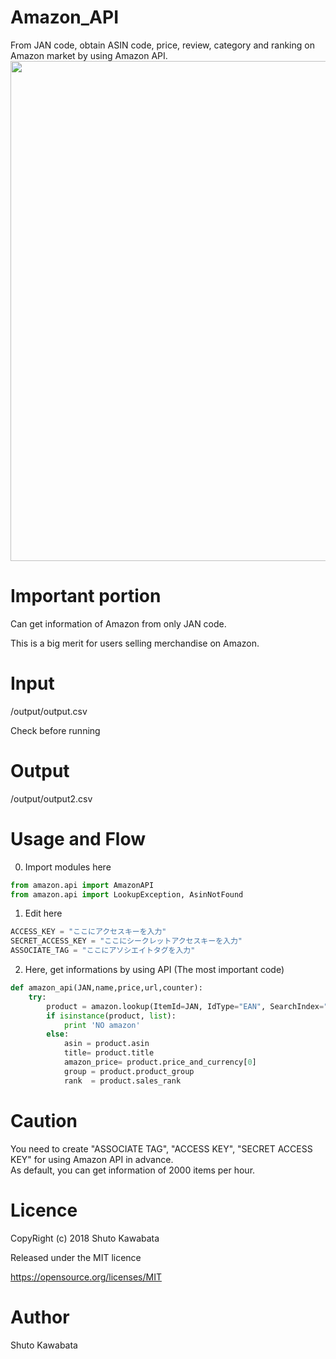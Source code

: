 # Amazon_API
From JAN code, obtain ASIN code, price, review, category and ranking on Amazon market by using Amazon API.
<img src="https://github.com/shutokawabata0723/Amazon_API/blob/master/amazon_api.png" width="800px">



# Important portion
Can get information of Amazon from only JAN code.

This is a big merit for users selling merchandise on Amazon.

# Input
/output/output.csv

Check before running

# Output
/output/output2.csv


# Usage and Flow
0. Import modules here
```python
from amazon.api import AmazonAPI
from amazon.api import LookupException, AsinNotFound
```

1. Edit here<br>
```python
ACCESS_KEY = "ここにアクセスキーを入力"
SECRET_ACCESS_KEY = "ここにシークレットアクセスキーを入力"
ASSOCIATE_TAG = "ここにアソシエイトタグを入力"
```
2. Here, get informations by using API (The most important code)
```python
def amazon_api(JAN,name,price,url,counter):
	try:
		product = amazon.lookup(ItemId=JAN, IdType="EAN", SearchIndex="All")
		if isinstance(product, list):
			print 'NO amazon'
		else:
			asin = product.asin
			title= product.title
			amazon_price= product.price_and_currency[0]
			group = product.product_group
			rank  = product.sales_rank
```


# Caution
You need to create "ASSOCIATE TAG", "ACCESS KEY", "SECRET ACCESS KEY" for using Amazon API in advance.<br>
As default, you can get information of 2000 items per hour.<br>



# Licence
CopyRight (c) 2018 Shuto Kawabata

Released under the MIT licence

https://opensource.org/licenses/MIT

# Author
Shuto Kawabata
